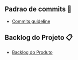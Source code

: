 ## Padrao de commits 👥
- [Commits guideline]("./commit-guideline.md")

## Backlog do Projeto 📋
- [Backlog do Produto]("./backlog.md")
